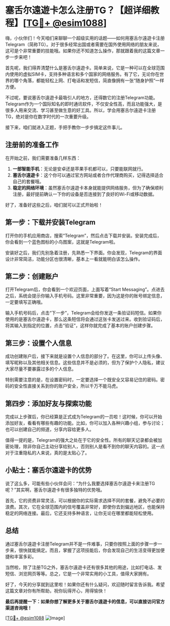 # 塞舌尔遠遊卡怎么注册TG？【超详细教程】[[TG💪+ @esim1088](https://t.me/s/esim1088)]

嗨，小伙伴们！今天咱们来聊聊一个超级实用的话题——如何用塞舌尔遠遊卡注册Telegram（简称TG）。对于很多经常出国或者需要在国外使用网络的朋友来说，这可是个非常重要的技能哦。如果你还不知道怎么操作，那就跟着我的这篇文章一步一步来吧！

首先呢，我们得弄清楚什么是塞舌尔遠遊卡。简单来说，它是一种可以在全球范围内使用的虚拟SIM卡，支持多种语言和多个国家的网络服务。有了它，无论你在世界的哪个角落，都能轻松上网、打电话和发短信，简直像拥有一张“随身护照”一样方便。

不过呢，要说塞舌尔遠遊卡最吸引人的地方，还得数它的注册Telegram功能。Telegram作为一个国际知名的即时通讯软件，不仅安全性高，而且功能强大，是很多人用来交流、学习甚至做生意的好工具。所以，学会用塞舌尔遠遊卡注册TG，绝对是你在数字时代的一次重要升级。

接下来，咱们就进入正题，手把手教你一步步搞定这件事儿。

## 注册前的准备工作

在开始之前，我们需要准备几样东西：

1. **一部智能手机**：无论是安卓还是苹果手机都可以，只要能联网就行。
2. **塞舌尔遠遊卡**：这个你可以通过官方网站或者合作代理商购买，记得选择适合自己的套餐哦。
3. **稳定的网络环境**：虽然塞舌尔遠遊卡本身就能提供网络服务，但为了确保顺利注册，最好提前确认一下你的设备是否连接到了良好的Wi-Fi或移动数据。

好了，准备好这些之后，咱们就可以正式开始啦！

## 第一步：下载并安装Telegram

打开你的手机应用商店，搜索“Telegram”，然后点击下载并安装。安装完成后，你会看到一个蓝色图标的小鸟图案，这就是Telegram啦。

安装好之后，我们先别急着注册，先熟悉一下界面。你会发现，Telegram的界面设计非常简洁，功能分区也很清晰，基本上一看就能明白该怎么操作。

## 第二步：创建账户

打开Telegram后，你会看到一个欢迎页面，上面写着“Start Messaging”。点进去之后，系统会提示你输入手机号码。这里非常重要，因为这是你的账号绑定信息，一定要填写正确哦。

输入手机号码后，点击“下一步”，Telegram会给你发送一条验证码短信。如果你使用的是塞舌尔遠遊卡，那么这条短信将会通过这张卡发送过来。收到验证码后，将其输入到指定的位置，点击“验证”，这样你就完成了基本的账户创建步骤。

## 第三步：设置个人信息

成功创建账户后，接下来就是设置个人信息的部分了。在这里，你可以上传头像、填写昵称以及其他相关信息。这些信息并不是必须的，但为了保护个人隐私，建议大家尽量不要暴露过多的个人信息。

特别需要注意的是，在设置密码时，一定要选择一个既安全又容易记住的密码。密码的安全性直接关系到你的账户安全，所以千万不能马虎。

## 第四步：添加好友与探索功能

完成以上步骤后，你已经算是正式成为Telegram的一员啦！这时候，你可以开始添加好友，看看有哪些有趣的功能。比如，你可以加入各种兴趣小组，参与讨论；也可以创建自己的频道，分享内容给更多人。

值得一提的是，Telegram的强大之处在于它的安全性。所有的聊天记录都会被加密处理，除非你自己主动分享给别人，否则别人是看不到你的聊天内容的。这一点对于注重隐私的人来说，真的是太贴心了。

## 小贴士：塞舌尔遠遊卡的优势

说了这么多，可能有些小伙伴会问：“为什么我要选择塞舌尔遠遊卡来注册TG呢？”其实啊，塞舌尔遠遊卡有很多独特的优势哦。

首先，它的资费非常灵活，可以根据你的实际需求选择不同的套餐，避免不必要的浪费。其次，它在全球范围内的信号覆盖非常好，即使你去到偏远地区，也能保持稳定的网络连接。最后，它还支持多种语言，让你无论在哪里都能轻松使用。

## 总结

通过塞舌尔遠遊卡注册Telegram并不是一件难事，只要你按照上面的步骤一步一步来，很快就能搞定。而且，掌握了这项技能后，你会发现自己的生活变得更加便捷和丰富多彩。

当然啦，除了注册TG之外，塞舌尔遠遊卡还有很多其他的用途，比如打电话、发短信、浏览网页等等。总之，它是一个非常实用的小工具，值得大家拥有。

好了，今天的分享就到这里啦！如果你还有什么疑问，欢迎随时留言告诉我。希望这篇文章对你有所帮助，祝你玩得开心，用得愉快！

**最后再提醒一下：如果你想了解更多关于塞舌尔遠遊卡的信息，可以直接访问官方渠道咨询哦！**

[[TG💪+ @esim1088](https://t.me/s/esim1088) ![Image](https://i.postimg.cc/4NQfJmqS/Snipaste-2025-05-13-00-14-12.png)]